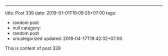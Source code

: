 ---
title: Post 339
date: 2019-01-01T18:09:25+07:00
tags:
  - random post
  - null
category:
  - random post
  - uncategorized
updated: 2018-04-17T19:42:32+07:00

This is content of post 339